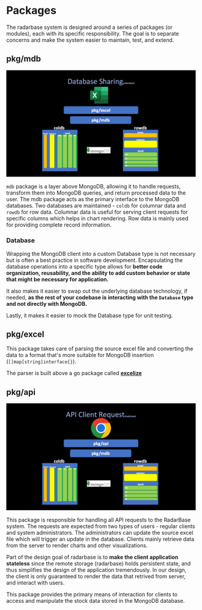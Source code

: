 # Packages

The radarbase system is designed around a series of packages (or modules), each with its specific responsibility. The goal is to separate concerns and make the system easier to maintain, test, and extend.

## pkg/mdb

![sharing.jpg](imgs/sharing.jpg)

`mdb` package is a layer above MongoDB, allowing it to handle requests, transform them into MongoDB queries, and return processed data to the user. 
The mdb package acts as the primary interface to the MongoDB databases. Two databases are maintained - `coldb` for columnar data and `rowdb` for row data. Columnar data is useful for serving client requests for specific columns which helps in chart rendering. Row data is mainly used for providing complete record information.

### Database

Wrapping the MongoDB client into a custom Database type is not necessary but is often a best practice in software development. Encapsulating the database operations into a specific type allows for **better code organization, reusability, and the ability to add custom behavior or state that might be necessary for application.** 

It also makes it easier to swap out the underlying database technology, if needed, **as the rest of your codebase is interacting with the `Database` type and not directly with MongoDB.** 

Lastly, it makes it easier to mock the Database type for unit testing.

## pkg/excel

This package takes care of parsing the source excel file and converting the data to a format that's more suitable for MongoDB insertion (`[]map[string]interface{}`).

The parser is built above a go package called **[excelize](https://github.com/qax-os/excelize)**

## pkg/api

![api.jpg](imgs/api.jpg)

This package is responsible for handling all API requests to the RadarBase system. The requests are expected from two types of users - regular clients and system administrators. The administrators can update the source excel file which will trigger an update in the database. Clients mainly retrieve data from the server to render charts and other visualizations.

Part of the design goal of radarbase is to **make the client application stateless** since the remote storage (radarbase) holds persistent state, and thus simplifies the design of the application tremendously. 
In our design, the client is only guaranteed to render the data that retrived from server, and interact with users.

This package provides the primary means of interaction for clients to access and manipulate the stock data stored in the MongoDB database.
